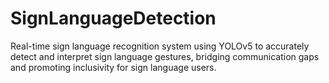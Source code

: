 # SignLanguageDetection
Real-time sign language recognition system using YOLOv5 to accurately detect and interpret sign language gestures, bridging communication gaps and promoting inclusivity for sign language users.
